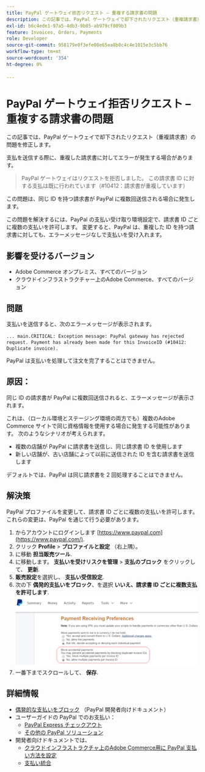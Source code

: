 ```yaml
---
title: PayPal ゲートウェイ拒否リクエスト – 重複する請求書の問題
description: この記事では、PayPal ゲートウェイで却下されたリクエスト（重複請求書）の問題を修正します。
exl-id: b6c4ede1-97a5-4db3-9b05-ab979cf809b3
feature: Invoices, Orders, Payments
role: Developer
source-git-commit: 958179e0f3efe08e65ea8b0c4c4e1015e3c5bb76
workflow-type: tm+mt
source-wordcount: '354'
ht-degree: 0%

---
```


# PayPal ゲートウェイ拒否リクエスト – 重複する請求書の問題

この記事では、PayPal ゲートウェイで却下されたリクエスト（重複請求書）の問題を修正します。

支払を送信する際に、重複した請求書に対してエラーが発生する場合があります。

>PayPal ゲートウェイはリクエストを拒否しました。 この請求書 ID に対する支払は既に行われています（\#10412：請求書が重複しています）

この問題は、同じ ID を持つ請求書が PayPal に複数回送信される場合に発生します。

この問題を解決するには、PayPal の支払い受け取り環境設定で、請求書 ID ごとに複数の支払いを許可します。 変更すると、PayPal は、重複した ID を持つ請求書に対しても、エラーメッセージなしで支払いを受け入れます。

## 影響を受けるバージョン

* Adobe Commerce オンプレミス、すべてのバージョン
* クラウドインフラストラクチャー上のAdobe Commerce、すべてのバージョン

## 問題

支払いを送信すると、次のエラーメッセージが表示されます。

```
... main.CRITICAL: Exception message: PayPal gateway has rejected request. Payment has already been made for this InvoiceID (#10412: Duplicate invoice).
```

PayPal は支払いを処理して注文を完了することはできません。

## 原因：

同じ ID の請求書が PayPal に複数回送信されると、エラーメッセージが表示されます。

これは、（ローカル環境とステージング環境の両方でも）複数のAdobe Commerce サイトで同じ資格情報を使用する場合に発生する可能性があります。 次のようなシナリオが考えられます。

* 複数の店舗が PayPal に請求書を送信し、同じ請求書 ID を使用します
* 新しい店舗が、古い店舗によって以前に送信された ID を含む請求書を送信します

デフォルトでは、PayPal は同じ請求書を 2 回処理することはできません。

## 解決策

PayPal プロファイルを変更して、請求書 ID ごとに複数の支払いを許可します。 これらの変更は、PayPal を通じて行う必要があります。

1. からアカウントにログインします [https://www.paypal.com](https://www.paypal.com/).
1. クリック **Profile** > **プロファイルと設定** （右上隅）。
1. に移動 **担当販売ツール**.
1. に移動します。 **支払いを受けリスクを管理** > **支払のブロック** をクリックして、 **更新**.
1. **販売設定**&#x200B;を選択し、 **支払い受信設定**.
1. 次の下 **偶発的支払いをブロック**、を選択 **いいえ、請求書 ID ごとに複数支払を許可します**.    ![paypal_allow_multiple_payments_per_invoice_id.png](assets/paypal_allow_multiple_payments_per_invoice_id.png)
1. 一番下までスクロールして、 **保存**.

## 詳細情報

* [偶発的な支払いをブロック](https://developer.paypal.com/docs/admin/setup-account/#block-accidental-payments) （PayPal 開発者向けドキュメント）
* ユーザーガイドの PayPal でのお支払い：
   * [PayPal Express チェックアウト](/docs/commerce-admin/stores-sales/payments/paypal/paypal-express-checkout.html)
   * [その他の PayPal ソリューション](/docs/commerce-admin/stores-sales/payments/paypal/paypal.html)
* 開発者向けドキュメントでは、
   * [クラウドインフラストラクチャ上のAdobe Commerce用に PayPal 支払い方法を設定](/docs/commerce-cloud-service/user-guide/configure-store/paypal.html)
   * [支払い統合](https://developer.adobe.com/commerce/php/development/payments-integrations/)

